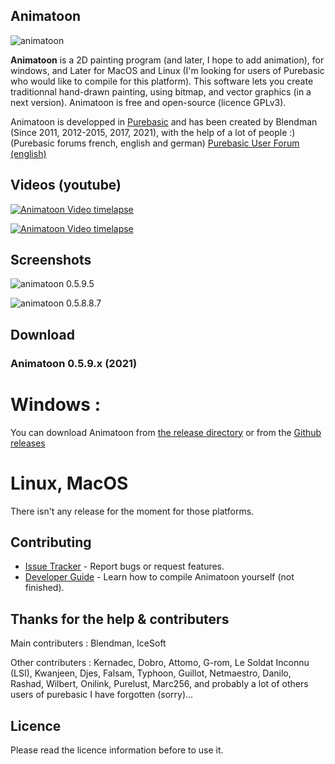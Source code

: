 ## Animatoon

![animatoon](https://raw.githubusercontent.com/blendman/animatoon/main/data/animatoon.jpg)


**Animatoon** is a 2D painting program (and later, I hope to add animation), for windows, and Later for MacOS and Linux (I'm looking for users of Purebasic who would like to compile for this platform). This software lets you create traditionnal hand-drawn painting, using bitmap, and vector graphics (in a next version). Animatoon is free and open-source (licence GPLv3).

Animatoon is developped in [Purebasic][1] and has been created by Blendman (Since 2011, 2012-2015, 2017, 2021), with the help of a lot of people :) (Purebasic forums french, english and german) [Purebasic User Forum (english)][2]


## Videos (youtube)

[![Animatoon Video timelapse](https://img.youtube.com/vi/jCmOMTAC71c/0.jpg)](https://www.youtube.com/watch?v=jCmOMTAC71c)

[![Animatoon Video timelapse](https://img.youtube.com/vi/yJ53QH3yxfQ/0.jpg)](https://www.youtube.com/watch?v=yJ53QH3yxfQ)


## Screenshots

![animatoon 0.5.9.5](https://github.com/blendman/animatoon/blob/main/screenshots/animatoon0.595.jpg)

![animatoon 0.5.8.8.7](https://github.com/blendman/animatoon/blob/main/screenshots/animatoon0.588.7.jpg)


## Download ###

### Animatoon 0.5.9.x (2021)

# Windows : 
You can download Animatoon from [the release directory][release directory (windows)] or from the [Github releases][gh-release] 

[release directory (windows)]: https://github.com/blendman/animatoon/tree/main/_release/windows

[gh-release]: https://github.com/blendman/animatoon/releases


# Linux, MacOS
There isn't any release for the moment for those platforms.





## Contributing

* [Issue Tracker](https://github.com/blendman/Animatoon/issues) - Report bugs or request features.
* [Developer Guide](https://github.com/blendman/Animatoon/wiki) - Learn how to compile Animatoon yourself (not finished).


## Thanks for the help & contributers

Main contributers : Blendman, IceSoft

Other contributers : Kernadec, Dobro, Attomo, G-rom, Le Soldat Inconnu (LSI), Kwanjeen, Djes, Falsam, Typhoon, Guillot, Netmaestro, Danilo, Rashad, Wilbert, Onilink, Purelust, Marc256, and probably a lot of others users of purebasic I have forgotten (sorry)...


## Licence

Please read the licence information before to use it.

[1]: https://www.purebasic.com/ "Purebasic official site"
[2]: https://www.purebasic.fr/english/viewtopic.php?f=27&p=567423&sid=d2ab2ef1b4791efa754739aefafe21c4#p567423 "Purebasic User Forum (english)"
